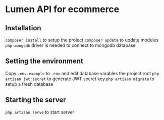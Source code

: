 # Lumen API for ecommerce

## Installation
`composer install` to setup the project
`composer update` to update modules
`php-mongodb` driver is needed to connect to mongodb database

## Setting the environment
Copy `.env.example` to `.env` and edit database varables the project root
`php artisan jwt:secret` to generate JWT secret key
`php artisan migrate` to setup a fresh database

## Starting the server
`php artisan serve` to start server
